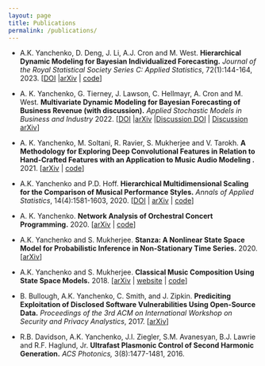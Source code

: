 ```yaml
---
layout: page
title: Publications
permalink: /publications/
---
```


- A.K. Yanchenko, D. Deng, J. Li, A.J. Cron and M. West. **Hierarchical Dynamic Modeling for Bayesian Individualized Forecasting.** *Journal of the Royal Statistical Society Series C: Applied Statistics*, 72(1):144-164, 2023. [[DOI](https://doi.org/10.1093/jrsssc/qlad002) \|[arXiv](https://arxiv.org/abs/2101.03408) \| [code](https://github.com/aky4wn/HH-modeling)]

- A. K. Yanchenko, G. Tierney, J. Lawson, C. Hellmayr, A. Cron and M. West. **Multivariate Dynamic Modeling for Bayesian Forecasting of Business Revenue (with discussion).** *Applied Stochastic Models in Business and Industry* 2022. [[DOI](https://doi.org/10.1002/asmb.2704) \|[arXiv](https://arxiv.org/abs/2112.05678) \|[Discussion DOI](https://onlinelibrary.wiley.com/doi/10.1002/asmb.2760) \| [Discussion arXiv](http://arxiv.org/abs/2304.00552)]

- A. K. Yanchenko, M. Soltani, R. Ravier, S. Mukherjee and V. Tarokh. **A Methodology for Exploring Deep Convolutional Features in Relation to Hand-Crafted Features with an Application to Music Audio Modeling
.** 2021. [[arXiv](https://arxiv.org/abs/2106.00110)  \| [code](https://github.com/aky4wn/convolutions-for-music-audio)]

- A.K. Yanchenko and P.D. Hoff. **Hierarchical Multidimensional Scaling for the Comparison of Musical Performance Styles.** *Annals of Applied Statistics*, 14(4):1581-1603, 2020. [[DOI](https://projecteuclid.org/euclid.aoas/1608346888) \| [arXiv](https://arxiv.org/abs/2004.13870) \| [code](https://github.com/aky4wn/HMDS)]

- A. K. Yanchenko. **Network Analysis of Orchestral Concert Programming.** 2020. [[arXiv](https://arxiv.org/abs/2009.07887)  \| [code](https://github.com/aky4wn/Network-Programming)]

- A.K. Yanchenko and S. Mukherjee. **Stanza: A Nonlinear State Space Model for Probabilistic Inference in Non-Stationary Time Series.** 2020. [[arXiv](https://arxiv.org/abs/2006.06553)]

- A.K. Yanchenko and S. Mukherjee. **Classical Music Composition Using State Space Models.** 2018.  [[arXiv](https://arxiv.org/abs/1708.03822) \| [website](https://aky4wn.github.io/Classical-Music-Composition-Using-State-Space-Models/) \| [code](https://github.com/aky4wn/Classical-Music-Composition-Using-State-Space-Models)]

- B. Bullough, A.K. Yanchenko, C. Smith, and J. Zipkin. **Prediciting Exploitation of Disclosed Software Vulnerabilities Using Open-Source Data.** *Proceedings of the 3rd ACM on International Workshop on Security and Privacy Analystics*, 2017. [[arXiv](https://arxiv.org/abs/1707.08015)]

- R.B. Davidson, A.K. Yanchenko, J.I. Ziegler, S.M. Avanesyan, B.J. Lawrie and R.F. Haglund, Jr. **Ultrafast Plasmonic Control of Second Harmonic Generation.** *ACS Photonics,* 3(8):1477-1481, 2016.


